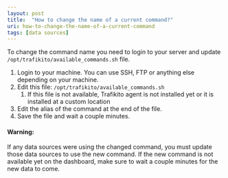 ```yaml
---
layout: post
title:  "How to change the name of a current command?"
uri: how-to-change-the-name-of-a-current-command
tags: [data sources]
---
```

To change the command name you need to login to your server and update `/opt/trafikito/available_commands.sh` file.

<!--more-->


1.  Login to your machine. You can use SSH, FTP or anything else depending on your machine.
2.  Edit this file: `/opt/trafikito/available_commands.sh`
    1.  If this file is not available, Trafikito agent is not installed yet or it is installed at a custom location
3.  Edit the alias of the command at the end of the file.
4.  Save the file and wait a couple minutes.

#### Warning:

If any data sources were using the changed command, you must update those data sources to use the new command. 
If the new command is not available yet on the dashboard, make sure to wait a couple minutes for the new data to come.
